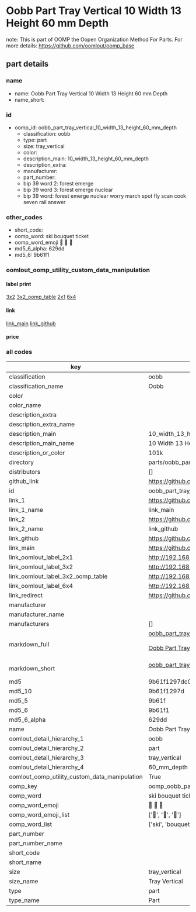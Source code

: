 # Oobb Part Tray Vertical 10 Width 13 Height 60 mm Depth  

note: This is part of OOMP the Oopen Organization Method For Parts. For more details: https://github.com/oomlout/oomp_base

##  part details
  







### name
* name: Oobb Part Tray Vertical 10 Width 13 Height 60 mm Depth
* name_short: 
### id
* oomp_id: oobb_part_tray_vertical_10_width_13_height_60_mm_depth
  * classification: oobb
  * type: part
  * size: tray_vertical
  * color: 
  * description_main: 10_width_13_height_60_mm_depth
  * description_extra: 
  * manufacturer: 
  * part_number: 
  * bip 39 word 2: forest emerge
  * bip 39 word 3: forest emerge nuclear
  * bip 39 word: forest emerge nuclear worry march spot fly scan cook seven rail answer

### other_codes
* short_code: 
* oomp_word: ski bouquet ticket
* oomp_word_emoji :ski: :bouquet: :ticket:
* md5_6_alpha: 629dd
* md5_6: 9b61f1






### oomlout_oomp_utility_custom_data_manipulation
#### label print
[3x2](http://192.168.1.245:1112/?label=oomp%20629dd)
[3x2_oomp_table](http://192.168.1.108:1112/?label=oomp%20629dd)
[2x1](http://192.168.1.242:1112/?label=oomp%20629dd)
[6x4](http://192.168.1.55:1112/?label=oomp%20629dd)    

#### link

[link_main](https://github.com/oomlout/oomlout_oomp_version_1_messy/tree/main/parts/oobb_part_tray_vertical_10_width_13_height_60_mm_depth) [link_github](https://github.com/oomlout/oomlout_oomp_version_1_messy/tree/main/parts/oobb_part_tray_vertical_10_width_13_height_60_mm_depth)                             

#### price







### all codes 
| key | value |  
| --- | --- |  
| classification | oobb |  
| classification_name | Oobb |  
| color |  |  
| color_name |  |  
| description_extra |  |  
| description_extra_name |  |  
| description_main | 10_width_13_height_60_mm_depth |  
| description_main_name | 10 Width 13 Height 60 mm Depth |  
| description_or_color | 101k |  
| directory | parts/oobb_part_tray_vertical_10_width_13_height_60_mm_depth |  
| distributors | [] |  
| github_link | https://github.com/oomlout/oomlout_oomp_part_src/tree/main/parts/oobb_part_tray_vertical_10_width_13_height_60_mm_depth |  
| id | oobb_part_tray_vertical_10_width_13_height_60_mm_depth |  
| link_1 | https://github.com/oomlout/oomlout_oomp_version_1_messy/tree/main/parts/oobb_part_tray_vertical_10_width_13_height_60_mm_depth |  
| link_1_name | link_main |  
| link_2 | https://github.com/oomlout/oomlout_oomp_version_1_messy/tree/main/parts/oobb_part_tray_vertical_10_width_13_height_60_mm_depth |  
| link_2_name | link_github |  
| link_github | https://github.com/oomlout/oomlout_oomp_version_1_messy/tree/main/parts/oobb_part_tray_vertical_10_width_13_height_60_mm_depth |  
| link_main | https://github.com/oomlout/oomlout_oomp_version_1_messy/tree/main/parts/oobb_part_tray_vertical_10_width_13_height_60_mm_depth |  
| link_oomlout_label_2x1 | http://192.168.1.242:1112/?label=oomp%20629dd |  
| link_oomlout_label_3x2 | http://192.168.1.245:1112/?label=oomp%20629dd |  
| link_oomlout_label_3x2_oomp_table | http://192.168.1.108:1112/?label=oomp%20629dd |  
| link_oomlout_label_6x4 | http://192.168.1.55:1112/?label=oomp%20629dd |  
| link_redirect | https://github.com/oomlout/oomlout_oomp_version_1_messy/tree/main/parts/oobb_part_tray_vertical_10_width_13_height_60_mm_depth |  
| manufacturer |  |  
| manufacturer_name |  |  
| manufacturers | [] |  
| markdown_full | [oobb_part_tray_vertical_10_width_13_height_60_mm_depth](none)<br>[](none)<br>[Oobb Part Tray Vertical 10 Width 13 Height 60 Mm Depth](none)<br><br> |  
| markdown_short | [oobb_part_tray_vertical_10_width_13_height_60_mm_depth](none)<br><br> |  
| md5 | 9b61f1297dc02b3f4b43efdd2e922ad9 |  
| md5_10 | 9b61f1297d |  
| md5_5 | 9b61f |  
| md5_6 | 9b61f1 |  
| md5_6_alpha | 629dd |  
| name | Oobb Part Tray Vertical 10 Width 13 Height 60 mm Depth |  
| oomlout_detail_hierarchy_1 | oobb |  
| oomlout_detail_hierarchy_2 | part |  
| oomlout_detail_hierarchy_3 | tray_vertical |  
| oomlout_detail_hierarchy_4 | 60_mm_depth |  
| oomlout_oomp_utility_custom_data_manipulation | True |  
| oomp_key | oomp_oobb_part_tray_vertical_10_width_13_height_60_mm_depth |  
| oomp_word | ski bouquet ticket |  
| oomp_word_emoji | :ski: :bouquet: :ticket: |  
| oomp_word_emoji_list | [':ski:', ':bouquet:', ':ticket:'] |  
| oomp_word_list | ['ski', 'bouquet', 'ticket'] |  
| part_number |  |  
| part_number_name |  |  
| short_code |  |  
| short_name |  |  
| size | tray_vertical |  
| size_name | Tray Vertical |  
| type | part |  
| type_name | Part |  
